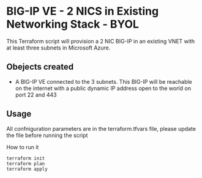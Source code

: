 # BIG-IP VE - 2 NICS in Existing Networking Stack - BYOL
This Terraform script will provision a 2 NIC BIG-IP in an existing VNET with at least three subnets in Microsoft Azure.

## Obejects created
- A BIG-IP VE connected to the 3 subnets. This BIG-IP will be reachable on the internet with a public dynamic IP address open to the world on port 22 and 443

## Usage

All confniguration parameters are in the terraform.tfvars file, please update the file before running the script

How to run it

```
terraform init
terraform plan
terraform apply
```


